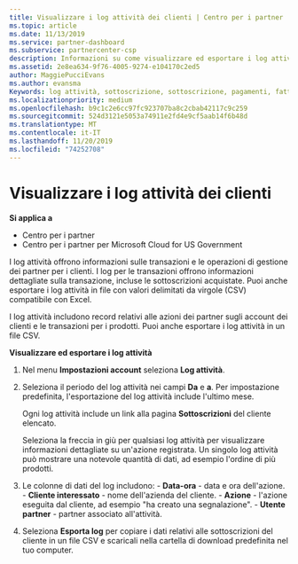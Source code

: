 ```yaml
---
title: Visualizzare i log attività dei clienti | Centro per i partner
ms.topic: article
ms.date: 11/13/2019
ms.service: partner-dashboard
ms.subservice: partnercenter-csp
description: Informazioni su come visualizzare ed esportare i log attività per ottenere informazioni sulle transazioni degli account del cliente e altre attività di gestione dei partner correlate ai clienti.
ms.assetid: 2e8ea634-9f76-4005-9274-e104170c2ed5
author: MaggiePucciEvans
ms.author: evansma
Keywords: log attività, sottoscrizione, sottoscrizione, pagamenti, fatturazione, transazioni
ms.localizationpriority: medium
ms.openlocfilehash: b9c1c2e6cc97fc923707ba8c2cbab42117c9c259
ms.sourcegitcommit: 524d3121e5053a74911e2fd4e9cf5aab14f6b48d
ms.translationtype: MT
ms.contentlocale: it-IT
ms.lasthandoff: 11/20/2019
ms.locfileid: "74252708"
---
```

# <a name="view-customer-activity-logs"></a>Visualizzare i log attività dei clienti

**Si applica a**

-  Centro per i partner
-  Centro per i partner per Microsoft Cloud for US Government


I log attività offrono informazioni sulle transazioni e le operazioni di gestione dei partner per i clienti. I log per le transazioni offrono informazioni dettagliate sulla transazione, incluse le sottoscrizioni acquistate. Puoi anche esportare i log attività in file con valori delimitati da virgole (CSV) compatibile con Excel.

I log attività includono record relativi alle azioni dei partner sugli account dei clienti e le transazioni per i prodotti. Puoi anche esportare i log attività in un file CSV.

**Visualizzare ed esportare i log attività**

1.  Nel menu **Impostazioni account** seleziona **Log attività**.
2.  Seleziona il periodo del log attività nei campi **Da** e **a**. Per impostazione predefinita, l'esportazione del log attività include l'ultimo mese.

    Ogni log attività include un link alla pagina **Sottoscrizioni** del cliente elencato.

    Seleziona la freccia in giù per qualsiasi log attività per visualizzare informazioni dettagliate su un'azione registrata. Un singolo log attività può mostrare una notevole quantità di dati, ad esempio l'ordine di più prodotti.

3.   Le colonne di dati del log includono:
    -   **Data-ora** - data e ora dell'azione.
    -   **Cliente interessato** - nome dell'azienda del cliente.
    -   **Azione** - l'azione eseguita dal cliente, ad esempio "ha creato una segnalazione".
    -   **Utente partner** - partner associato all'attività.

4.  Seleziona **Esporta log** per copiare i dati relativi alle sottoscrizioni del cliente in un file CSV e scaricali nella cartella di download predefinita nel tuo computer.
    
 

 




